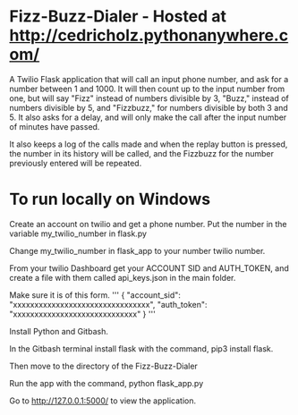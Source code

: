 # Fizz-Buzz-Dialer - Hosted at http://cedricholz.pythonanywhere.com/

A Twilio Flask application that will call an input phone number, and ask for a number between 1 and 1000. It will then count up to the input number from one, but will say "Fizz" instead of numbers divisible by 3, "Buzz," instead of numbers divisible by 5, and "Fizzbuzz," for numbers divisible by both 3 and 5. It also asks for a delay, and will only make the call after the input number of minutes have passed.

It also keeps a log of the calls made and when the replay button is pressed, the number in its history will be called, and the Fizzbuzz for the number previously entered will be repeated.


# To run locally on Windows

Create an account on twilio and get a phone number. Put the number in the variable my_twilio_number in flask.py

Change my_twilio_number in flask_app to your number twilio number.

From your twilio Dashboard get your ACCOUNT SID and AUTH_TOKEN, and create a file with them called api_keys.json in the main folder.

Make sure it is of this form.
'''
{
  "account_sid": "xxxxxxxxxxxxxxxxxxxxxxxxxxxxxxxx",
  "auth_token": "xxxxxxxxxxxxxxxxxxxxxxxxxxxxx"
}
'''

Install Python and Gitbash.

In the Gitbash terminal install flask with the command, pip3 install flask.

Then move to the directory of the Fizz-Buzz-Dialer

Run the app with the command, python flask_app.py

Go to http://127.0.0.1:5000/ to view the application.

